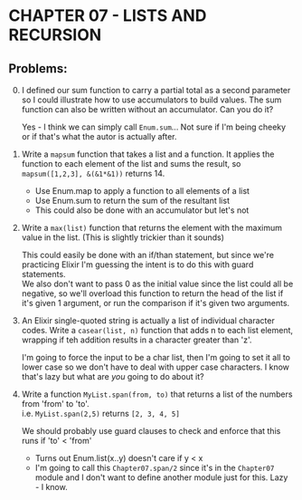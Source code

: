 # CHAPTER 07 - LISTS AND RECURSION

## Problems:
0. I defined our sum function to carry a partial total as a second parameter so I could illustrate
   how to use accumulators to build values. The sum function can also be written without an accumulator. 
   Can you do it?

   Yes - I think we can simply call `Enum.sum`... Not sure if I'm being cheeky or if that's what the
   autor is actually after.

1. Write a `mapsum` function that takes a list and a function. It applies the function to each element of the 
   list and sums the result, so `mapsum([1,2,3], &(&1*&1))` returns 14.
   - Use Enum.map to apply a function to all elements of a list
   - Use Enum.sum to return the sum of the resultant list
   - This could also be done with an accumulator but let's not

2. Write a `max(list)` function that returns the element with the maximum value in the list. (This is
   slightly trickier than it sounds)

   This could easily be done with an if/than statement, but since we're practicing Elixir I'm guessing
   the intent is to do this with guard statements.\
   We also don't want to pass 0 as the initial value since the list could all be negative, so we'll overload
   this function to return the head of the list if it's given 1 argument, or run the comparison if it's given 
   two arguments.

3. An Elixir single-quoted string is actually a list of individual character codes. Write a `casear(list, n)` 
   function that adds n to each list element, wrapping if teh addition results in a character greater than 'z'.

   I'm going to force the input to be a char list, then I'm going to set it all to lower case so we
   don't have to deal with upper case characters. I know that's lazy but what are *you* going to do about it?

4. Write a function `MyList.span(from, to)` that returns a list of the numbers from 'from' to 'to'.\
    i.e. `MyList.span(2,5)` returns `[2, 3, 4, 5]`

    We should probably use guard clauses to check and enforce that this runs if 'to' < 'from'
      * Turns out Enum.list(x..y) doesn't care if y < x
      * I'm going to call this `Chapter07.span/2` since it's in the `Chapter07` module and I don't
        want to define another module just for this. Lazy - I know.
